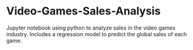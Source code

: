 # Video-Games-Sales-Analysis

Jupyter notebook using python to analyze sales in the video games industry. Includes a regression model to predict the global sales of each game.
